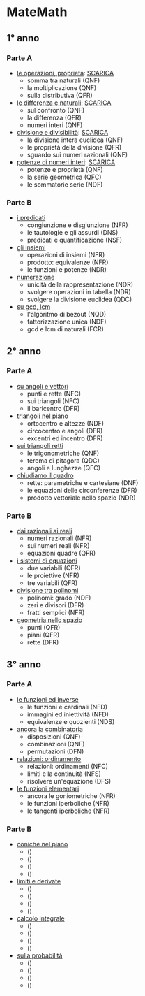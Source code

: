 # MateMath

## 1° anno

### Parte A

- <a href="1°/1°A/1°A_1.html">le operazioni, proprietà</a>: <a href="1°/1°A/1°A_1.html" download>SCARICA</a>
  - somma tra naturali (QNF)
  - la moltiplicazione (QNF)
  - sulla distributiva (QFR)
- <a href="1°/1°A/1°A_2.html">le differenza e naturali</a>: <a href="1°/1°A/1°A_2.html" download>SCARICA</a>
  - sul confronto (QNF)
  - la differenza (QFR)
  - numeri interi (QNF)
- <a href="1°/1°A/1°A_3.html">divisione e divisibilità</a>: <a href="1°/1°A/1°A_3.html" download>SCARICA</a>
  - la divisione intera euclidea (QNF)
  - le proprietà della divisione (QFR)
  - sguardo sui numeri razionali (QNF)
- <a href="1°/1°A/1°A_4.html">potenze di numeri interi</a>: <a href="1°/1°A/1°A_4.html" download>SCARICA</a>
  - potenze e proprietà (QNF)
  - la serie geometrica (QFC)
  - le sommatorie serie (NDF)

### Parte B

- <a href="1°/1°B/1°B_1.html">i predicati</a>
  - congiunzione e disgiunzione (NFR)
  - le tautologie e gli assurdi (DNS)
  - predicati e quantificazione (NSF)
- <a href="1°/1°B/1°B_2.html">gli insiemi</a>
  - operazioni di insiemi (NFR)
  - prodotto: equivalenze (NFR)
  - le funzioni e potenze (NDR)
- <a href="1°/1°B/1°B_3.html">numerazione</a>
  - unicità della rappresentazione (NDR)
  - svolgere operazioni in tabella (NDR)
  - svolgere la divisione euclidea (QDC)
- <a href="1°/1°B/1°B_4.html">su gcd, lcm</a>
  - l'algoritmo di bezout (NQD)
  - fattorizzazione unica (NDF)
  - gcd e lcm di naturali (FCR)

## 2° anno

### Parte A

- <a href="2°/2°A/2°A_1.html">su angoli e vettori</a>
  - punti e rette (NFC)
  - sui triangoli (NFC)
  - il baricentro (DFR)
- <a href="2°/2°A/2°A_2.html">triangoli nel piano</a>
  - ortocentro e altezze (NDF)
  - circocentro e angoli (DFR)
  - excentri ed incentro (DFR)
- <a href="2°/2°A/2°A_3.html">sui triangoli retti</a>
  - le trigonometriche (QNF)
  - terema di pitagora (QDC)
  - angoli e lunghezze (QFC)
- <a href="2°/2°A/2°A_4.html">chiudiamo il quadro</a>
  - rette: parametriche e cartesiane (DNF)
  - le equazioni delle circonferenze (DFR)
  - prodotto vettoriale nello spazio (NDR)

### Parte B

- <a href="2°/2°B/2°B_1.html">dai razionali ai reali</a>
  - numeri razionali (NFR)
  - sui numeri reali (NFR)
  - equazioni quadre (QFR)
- <a href="2°/2°B/2°B_2.html">i sistemi di equazioni</a>
  - due variabili (QFR)
  - le proiettive (NFR)
  - tre variabili (QFR)
- <a href="2°/2°B/2°B_3.html">divisione tra polinomi</a>
  - polinomi: grado (NDF)
  - zeri e divisori (DFR)
  - fratti semplici (NFR)
- <a href="2°/2°B/2°B_4.html">geometria nello spazio</a>
  - punti (QFR)
  - piani (QFR)
  - rette (DFR)

## 3° anno

### Parte A

- <a href="3°/3°A/3°A_1.html">le funzioni ed inverse</a>
  - le funzioni e cardinali (NFD)
  - immagini ed iniettività (NFD)
  - equivalenze e quozienti (NDS)
- <a href="3°/3°B/3°B_2.html">ancora la combinatoria</a>
  - disposizioni (QNF)
  - combinazioni (QNF)
  - permutazioni (DFN)
- <a href="3°/3°A/3°A_3.html">relazioni: ordinamento</a>
  - relazioni: ordinamenti (NFC)
  - limiti e la continuità (NFS)
  - risolvere un'equazione (DFS)
- <a href="3°/3°B/3°A_4.html">le funzioni elementari</a>
  - ancora le goniometriche (NFR)
  - le funzioni iperboliche (NFR)
  - le tangenti iperboliche (NFR)

### Parte B

- <a href="3°/3°B/3°B_1.html">coniche nel piano</a>
  - ()
  - ()
  - ()
  - ()
- <a href="3°/3°B/3°B_2.html">limiti e derivate</a>
  - ()
  - ()
  - ()
  - ()
- <a href="3°/3°B/3°B_3.html">calcolo integrale</a>
  - ()
  - ()
  - ()
  - ()
- <a href="3°/3°B/3°B_4.html">sulla probabilità</a>
  - ()
  - ()
  - ()
  - ()

